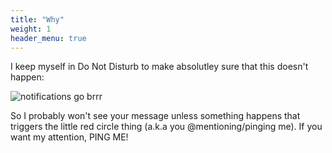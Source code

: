 ```yaml
---
title: "Why"
weight: 1
header_menu: true
---
```


I keep myself in Do Not Disturb to make absolutley sure that this doesn't happen:

![notifications go brrr](https://c.tenor.com/zpm2K9iRsLYAAAAd/discord-spam.gif)

So I probably won't see your message unless something happens that triggers the little red circle thing (a.k.a you @mentioning/pinging me). If you want my attention, PING ME!
